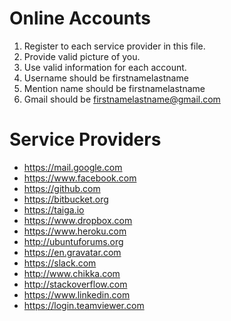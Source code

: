 # Online Accounts
1. Register to each service provider in this file.
2. Provide valid picture of you.
2. Use valid information for each account.
3. Username should be firstnamelastname
4. Mention name should be firstnamelastname
5. Gmail should be firstnamelastname@gmail.com

# Service Providers
- https://mail.google.com
- https://www.facebook.com
- https://github.com
- https://bitbucket.org
- https://taiga.io
- https://www.dropbox.com
- https://www.heroku.com
- http://ubuntuforums.org
- https://en.gravatar.com
- https://slack.com
- http://www.chikka.com
- http://stackoverflow.com
- https://www.linkedin.com
- https://login.teamviewer.com
